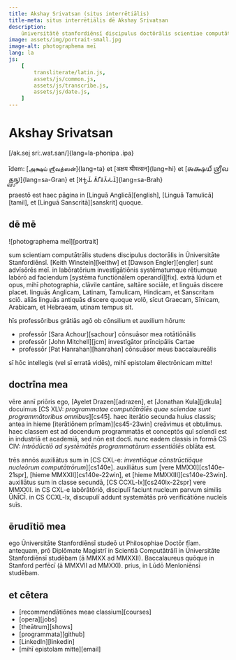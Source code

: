 ```yaml
---
title: Akshay Srivatsan (situs interrētiālis)
title-meta: situs interrētiālis dē Akshay Srivatsan
description:
    ūniversitātē stanfordiēnsī discipulus doctōrālis scientiae computātrālis.
image: assets/img/portrait-small.jpg
image-alt: photographema meī
lang: la
js:
    [
        transliterate/latin.js,
        assets/js/common.js,
        assets/js/transcribe.js,
        assets/js/date.js,
    ]
---
```


# Akshay Srivatsan

[/ak.sei̯ sriː.wat.san/]{lang=la-phonipa .ipa}

īdem: [அக்ஷய் ஶ்ரீவத்ஸன்]{lang=ta} et [अक्षय श्रीवत्सन]{lang=hi} et [𑌅𑌕𑍍𑌷𑌯𑍍
𑌶𑍍𑌰𑍀𑌵𑌤𑍍𑌸𑌨𑍍]{lang=sa-Gran} et [𑀅𑀓𑁆𑀱𑀬𑁆 𑀰𑁆𑀭𑀻𑀯𑀢𑁆𑀲𑀦𑁆]{lang=sa-Brah}

praestō est haec pāgina in [Linguā Anglicā][english], [Linguā
Tamulicā][tamil], et [Linguā Sanscritā][sanskrit] quoque.

<span id="date"></span>

<div id="font" style="display:none">
<label for="change_font">**speciēm litterārum ēligē:**</label>
<select name="change_font" id="change_font">
<!-- filled from JS -->
</select>
</div>

## dē mē

![photographema meī][portrait]

sum scientiam computātrālis studens discipulus doctorālis in
Ūniversitāte Stanfordiēnsī. [Keith Winstein][keithw] et [Dawson
Engler][engler] sunt advīsōrēs meī. in labōratōrium investīgātiōnis
systēmatumque rētiumque labōrō ad faciendum [systēma functiōnālem
operandī][fix]. extrā lūdum et opus, mihī photographia, clāvile
cantāre, saltāre sociāle, et linguās discere placet. linguās Anglicam,
Latinam, Tamulicam, Hindicam, et Sanscritam sciō.  aliās linguās
antiquās discere quoque volō, sīcut Graecam, Sīnicam, Arabicam, et
Hebraeam, utinam tempus sit.

hīs professōribus grātiās agō ob cōnsilium et auxilium hōrum:

-   professōr [Sara Achour][sachour] cōnsuāsor mea rotātiōnālis
-   professōr [John Mitchell][jcm] investīgātor prīncipālis Cartae
-   professōr [Pat Hanrahan][hanrahan] cōnsuāsor meus baccalaureālis

sī hōc intellegis (vel sī erratā vidēs), mihī epistolam ēlectrōnicam
mitte!

## doctrīna mea

vēre annī priōris ego, [Ayelet Drazen][adrazen], et [Jonathan
Kula][jdkula] docuimus [CS XLV: _programmatae computātrālēs quae
sciendae sunt programmātoribus omnibus_][cs45].  haec iterātio secunda
huius classis; antea in hieme [iterātiōnem prīmam][cs45-23win]
creāvimus et obtulimus. haec classem est ad docendum programmatās et
conceptōs quī scīendī est in industriā et academiā, sed nōn est
doctī. nunc eadem classis in formā CS CIV: _intrōdūctiō ad systēmātēs
programmatārum essentiālēs_ oblāta est.

trēs annōs auxiliātus sum in [CS CXL-e: _inventiōque cōnstrūctiōque
nucleōrum computātrōrum_][cs140e]. auxiliātus sum [vere
MMXXI][cs140e-21spr], [hieme MMXXII][cs140e-22win], et [hieme
MMXXIII][cs140e-23win]. auxiliātus sum in classe secundā, [CS
CCXL-lx][cs240lx-22spr] vere MMXXII. in CS CXL-e labōrātōriō,
discipulī faciunt nucleum parvum similis ŪNĪCĪ. in CS CCXL-lx,
discupulī addunt systemātās prō verificātiōne nucleīs suīs.

## ērudītiō mea

ego Ūniversitāte Stanfordiēnsī studeō ut Philosophiae Doctōr
fīam. antequam, prō Diplōmate Magistrī in Scientiā Computātrālī in
Ūniversitāte Stanfordiēnsī studēbam (ā MMXX ad MMXXII). Baccalaureus
quōque in Stanford perfēcī (ā MMXVII ad MMXXI). prius, in Lūdō
Menloniēnsī studēbam.

## et cētera

-   [recommendātiōnes meae classium][courses]
-   [opera][jobs]
-   [theātrum][shows]
-   [programmata][github]
-   [LinkedIn][linkedin]
-   [mihī epistolam mitte][email]

<script>

date.innerHTML = `hodie est: ${hodie()} (${hodieBreve()})`;

setup(
    document.getElementById("font"),
    document.getElementById("change_font"),
    [
        ["litterae quadrātae", "", "la", null],
        ["litterae unciālēs", "unciali", "la-Latg", mapping.to_ascii],
        ["litterae italicae", "italica", "la-Ital", mapping.to_italics],
        ["litterae tamulicae", "tamulica", "ta", mapping.to_tamil],
        ["litterae granthae", "grantha", "ta", mapping.to_grantha],
        ["litterae brāhmēs", "brahmi", "ta", mapping.to_brahmi],
    ]
);
</script>
